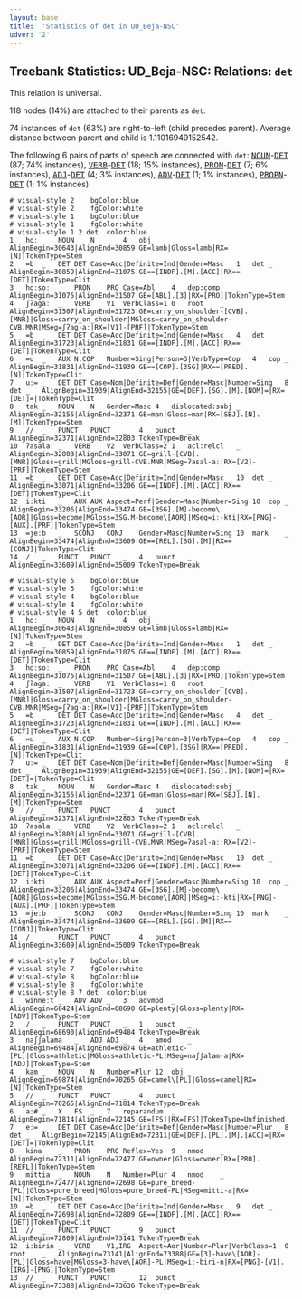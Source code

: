 ```yaml
---
layout: base
title:  'Statistics of det in UD_Beja-NSC'
udver: '2'
---
```


## Treebank Statistics: UD_Beja-NSC: Relations: `det`

This relation is universal.

118 nodes (14%) are attached to their parents as `det`.

74 instances of `det` (63%) are right-to-left (child precedes parent).
Average distance between parent and child is 1.11016949152542.

The following 6 pairs of parts of speech are connected with `det`: <tt><a href="bej_nsc-pos-NOUN.html">NOUN</a></tt>-<tt><a href="bej_nsc-pos-DET.html">DET</a></tt> (87; 74% instances), <tt><a href="bej_nsc-pos-VERB.html">VERB</a></tt>-<tt><a href="bej_nsc-pos-DET.html">DET</a></tt> (18; 15% instances), <tt><a href="bej_nsc-pos-PRON.html">PRON</a></tt>-<tt><a href="bej_nsc-pos-DET.html">DET</a></tt> (7; 6% instances), <tt><a href="bej_nsc-pos-ADJ.html">ADJ</a></tt>-<tt><a href="bej_nsc-pos-DET.html">DET</a></tt> (4; 3% instances), <tt><a href="bej_nsc-pos-ADV.html">ADV</a></tt>-<tt><a href="bej_nsc-pos-DET.html">DET</a></tt> (1; 1% instances), <tt><a href="bej_nsc-pos-PROPN.html">PROPN</a></tt>-<tt><a href="bej_nsc-pos-DET.html">DET</a></tt> (1; 1% instances).


~~~ conllu
# visual-style 2	bgColor:blue
# visual-style 2	fgColor:white
# visual-style 1	bgColor:blue
# visual-style 1	fgColor:white
# visual-style 1 2 det	color:blue
1	hoː	_	NOUN	N	_	4	obj	_	AlignBegin=30643|AlignEnd=30859|GE=lamb|Gloss=lamb|RX=[N]|TokenType=Stem
2	=b	_	DET	DET	Case=Acc|Definite=Ind|Gender=Masc	1	det	_	AlignBegin=30859|AlignEnd=31075|GE==[INDF].[M].[ACC]|RX==[DET]|TokenType=Clit
3	hoːsoː	_	PRON	PRO	Case=Abl	4	dep:comp	_	AlignBegin=31075|AlignEnd=31507|GE=[ABL].[3]|RX=[PRO]|TokenType=Stem
4	ʃʔagaː	_	VERB	V1	VerbClass=1	0	root	_	AlignBegin=31507|AlignEnd=31723|GE=carry_on_shoulder-[CVB].[MNR]|Gloss=carry_on_shoulder|MGloss=carry_on_shoulder-CVB.MNR|MSeg=ʃʔag-aː|RX=[V1]-[PRF]|TokenType=Stem
5	=b	_	DET	DET	Case=Acc|Definite=Ind|Gender=Masc	4	det	_	AlignBegin=31723|AlignEnd=31831|GE==[INDF].[M].[ACC]|RX==[DET]|TokenType=Clit
6	=u	_	AUX	N,COP	Number=Sing|Person=3|VerbType=Cop	4	cop	_	AlignBegin=31831|AlignEnd=31939|GE==[COP].[3SG]|RX==[PRED].[N]|TokenType=Clit
7	uː=	_	DET	DET	Case=Nom|Definite=Def|Gender=Masc|Number=Sing	8	det	_	AlignBegin=31939|AlignEnd=32155|GE=[DEF].[SG].[M].[NOM]=|RX=[DET]=|TokenType=Clit
8	tak	_	NOUN	N	Gender=Masc	4	dislocated:subj	_	AlignBegin=32155|AlignEnd=32371|GE=man|Gloss=man|RX=[SBJ].[N].[M]|TokenType=Stem
9	//	_	PUNCT	PUNCT	_	4	punct	_	AlignBegin=32371|AlignEnd=32803|TokenType=Break
10	ʔasalaː	_	VERB	V2	VerbClass=2	1	acl:relcl	_	AlignBegin=32803|AlignEnd=33071|GE=grill-[CVB].[MNR]|Gloss=grill|MGloss=grill-CVB.MNR|MSeg=ʔasal-aː|RX=[V2]-[PRF]|TokenType=Stem
11	=b	_	DET	DET	Case=Acc|Definite=Ind|Gender=Masc	10	det	_	AlignBegin=33071|AlignEnd=33206|GE==[INDF].[M].[ACC]|RX==[DET]|TokenType=Clit
12	iːkti	_	AUX	AUX	Aspect=Perf|Gender=Masc|Number=Sing	10	cop	_	AlignBegin=33206|AlignEnd=33474|GE=[3SG].[M]-become\[AOR]|Gloss=become|MGloss=3SG.M-become\[AOR]|MSeg=iː-kti|RX=[PNG]-[AUX].[PRF]|TokenType=Stem
13	=jeːb	_	SCONJ	CONJ	Gender=Masc|Number=Sing	10	mark	_	AlignBegin=33474|AlignEnd=33609|GE==[REL].[SG].[M]|RX==[CONJ]|TokenType=Clit
14	/	_	PUNCT	PUNCT	_	4	punct	_	AlignBegin=33609|AlignEnd=35009|TokenType=Break

~~~


~~~ conllu
# visual-style 5	bgColor:blue
# visual-style 5	fgColor:white
# visual-style 4	bgColor:blue
# visual-style 4	fgColor:white
# visual-style 4 5 det	color:blue
1	hoː	_	NOUN	N	_	4	obj	_	AlignBegin=30643|AlignEnd=30859|GE=lamb|Gloss=lamb|RX=[N]|TokenType=Stem
2	=b	_	DET	DET	Case=Acc|Definite=Ind|Gender=Masc	1	det	_	AlignBegin=30859|AlignEnd=31075|GE==[INDF].[M].[ACC]|RX==[DET]|TokenType=Clit
3	hoːsoː	_	PRON	PRO	Case=Abl	4	dep:comp	_	AlignBegin=31075|AlignEnd=31507|GE=[ABL].[3]|RX=[PRO]|TokenType=Stem
4	ʃʔagaː	_	VERB	V1	VerbClass=1	0	root	_	AlignBegin=31507|AlignEnd=31723|GE=carry_on_shoulder-[CVB].[MNR]|Gloss=carry_on_shoulder|MGloss=carry_on_shoulder-CVB.MNR|MSeg=ʃʔag-aː|RX=[V1]-[PRF]|TokenType=Stem
5	=b	_	DET	DET	Case=Acc|Definite=Ind|Gender=Masc	4	det	_	AlignBegin=31723|AlignEnd=31831|GE==[INDF].[M].[ACC]|RX==[DET]|TokenType=Clit
6	=u	_	AUX	N,COP	Number=Sing|Person=3|VerbType=Cop	4	cop	_	AlignBegin=31831|AlignEnd=31939|GE==[COP].[3SG]|RX==[PRED].[N]|TokenType=Clit
7	uː=	_	DET	DET	Case=Nom|Definite=Def|Gender=Masc|Number=Sing	8	det	_	AlignBegin=31939|AlignEnd=32155|GE=[DEF].[SG].[M].[NOM]=|RX=[DET]=|TokenType=Clit
8	tak	_	NOUN	N	Gender=Masc	4	dislocated:subj	_	AlignBegin=32155|AlignEnd=32371|GE=man|Gloss=man|RX=[SBJ].[N].[M]|TokenType=Stem
9	//	_	PUNCT	PUNCT	_	4	punct	_	AlignBegin=32371|AlignEnd=32803|TokenType=Break
10	ʔasalaː	_	VERB	V2	VerbClass=2	1	acl:relcl	_	AlignBegin=32803|AlignEnd=33071|GE=grill-[CVB].[MNR]|Gloss=grill|MGloss=grill-CVB.MNR|MSeg=ʔasal-aː|RX=[V2]-[PRF]|TokenType=Stem
11	=b	_	DET	DET	Case=Acc|Definite=Ind|Gender=Masc	10	det	_	AlignBegin=33071|AlignEnd=33206|GE==[INDF].[M].[ACC]|RX==[DET]|TokenType=Clit
12	iːkti	_	AUX	AUX	Aspect=Perf|Gender=Masc|Number=Sing	10	cop	_	AlignBegin=33206|AlignEnd=33474|GE=[3SG].[M]-become\[AOR]|Gloss=become|MGloss=3SG.M-become\[AOR]|MSeg=iː-kti|RX=[PNG]-[AUX].[PRF]|TokenType=Stem
13	=jeːb	_	SCONJ	CONJ	Gender=Masc|Number=Sing	10	mark	_	AlignBegin=33474|AlignEnd=33609|GE==[REL].[SG].[M]|RX==[CONJ]|TokenType=Clit
14	/	_	PUNCT	PUNCT	_	4	punct	_	AlignBegin=33609|AlignEnd=35009|TokenType=Break

~~~


~~~ conllu
# visual-style 7	bgColor:blue
# visual-style 7	fgColor:white
# visual-style 8	bgColor:blue
# visual-style 8	fgColor:white
# visual-style 8 7 det	color:blue
1	winneːt	_	ADV	ADV	_	3	advmod	_	AlignBegin=68424|AlignEnd=68690|GE=plenty|Gloss=plenty|RX=[ADV]|TokenType=Stem
2	/	_	PUNCT	PUNCT	_	1	punct	_	AlignBegin=68690|AlignEnd=69484|TokenType=Break
3	naʃʃalama	_	ADJ	ADJ	_	4	amod	_	AlignBegin=69484|AlignEnd=69874|GE=athletic-[PL]|Gloss=athletic|MGloss=athletic-PL|MSeg=naʃʃalam-a|RX=[ADJ]|TokenType=Stem
4	kam	_	NOUN	N	Number=Plur	12	obj	_	AlignBegin=69874|AlignEnd=70265|GE=camel\[PL]|Gloss=camel|RX=[N]|TokenType=Stem
5	//	_	PUNCT	PUNCT	_	4	punct	_	AlignBegin=70265|AlignEnd=71814|TokenType=Break
6	aː#	_	X	FS	_	7	reparandum	_	AlignBegin=71814|AlignEnd=72145|GE=[FS]|RX=[FS]|TokenType=Unfinished
7	eː=	_	DET	DET	Case=Acc|Definite=Def|Gender=Masc|Number=Plur	8	det	_	AlignBegin=72145|AlignEnd=72311|GE=[DEF].[PL].[M].[ACC]=|RX=[DET]=|TokenType=Clit
8	kina	_	PRON	PRO	Reflex=Yes	9	nmod	_	AlignBegin=72311|AlignEnd=72477|GE=owner|Gloss=owner|RX=[PRO].[REFL]|TokenType=Stem
9	mittia	_	NOUN	N	Number=Plur	4	nmod	_	AlignBegin=72477|AlignEnd=72698|GE=pure_breed-[PL]|Gloss=pure_breed|MGloss=pure_breed-PL|MSeg=mitti-a|RX=[N]|TokenType=Stem
10	=b	_	DET	DET	Case=Acc|Definite=Ind|Gender=Masc	9	det	_	AlignBegin=72698|AlignEnd=72809|GE==[INDF].[M].[ACC]|RX==[DET]|TokenType=Clit
11	//	_	PUNCT	PUNCT	_	9	punct	_	AlignBegin=72809|AlignEnd=73141|TokenType=Break
12	iːbirin	_	VERB	V1,IRG	Aspect=Aor|Number=Plur|VerbClass=1	0	root	_	AlignBegin=73141|AlignEnd=73388|GE=[3]-have\[AOR]-[PL]|Gloss=have|MGloss=3-have\[AOR]-PL|MSeg=iː-biri-n|RX=[PNG]-[V1].[IRG]-[PNG]|TokenType=Stem
13	//	_	PUNCT	PUNCT	_	12	punct	_	AlignBegin=73388|AlignEnd=73636|TokenType=Break

~~~


